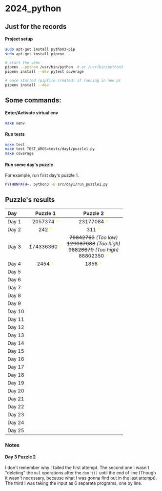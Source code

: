 <style>
  star::after { content: '*'; color: yellow; }
</style>

# 2024_python

## Just for the records

#### Project setup

```bash
sudo apt-get install python3-pip
sudo apt-get install pipenv

# start the venv
pipenv --python /usr/bin/python  # or /usr/bin/python3
pipenv install --dev pytest coverage

# once started (pipfile created) if running in new pc
pipenv install --dev
```

## Some commands:

#### Enter/Activate virtual env

```bash
make venv
```

#### Run tests

```bash
make test
make test TEST_ARGS=tests/day1/puzzle1.py
make coverage
```
#### Run some day's puzzle

For example, run first day's puzzle 1.

```bash
PYTHONPATH=. python3 -B src/day1/run_puzzle1.py
```

## Puzzle's results

| Day   | Puzzle 1 | Puzzle 2 |
| :---  | :---:    | :---:    |
| Day 1 | 2057374 <star /> | 23177084 <star /> |
| Day 2 | 242 <star /> | 311 <star /> |
| Day 3 | 174336360 <star /> | ~~79842763~~ *(Too low)*<br />~~129087088~~ *(Too high)*<br />~~98826679~~ *(Too high)*<br />88802350 <star /> |
| Day 4 | 2454 <star /> | 1858 <star /> |
| Day 5 | | |
| Day 6 | | |
| Day 7 | | |
| Day 8 | | |
| Day 9 | | |
| Day 10 | | |
| Day 11 | | |
| Day 12 | | |
| Day 13 | | |
| Day 14 | | |
| Day 15 | | |
| Day 16 | | |
| Day 17 | | |
| Day 18 | | |
| Day 19 | | |
| Day 20 | | |
| Day 21 | | |
| Day 22 | | |
| Day 23 | | |
| Day 24 | | |
| Day 25 | | |

### Notes

#### Day 3 Puzzle 2
I don't remember why I failed the first attempt. The second one I wasn't "deleting" the `mul` operations after the `don't()` until the end of line (Though it wasn't necessary, because what I was gonna find out in the last attempt). The third I was taking the input as 6 separate programs, one by line.
